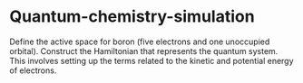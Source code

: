 # Quantum-chemistry-simulation
Define the active space for boron (five electrons and one unoccupied orbital). Construct the Hamiltonian that represents the quantum system. This involves setting up the terms related to the kinetic and potential energy of electrons.
